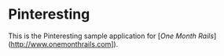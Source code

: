 # Pinteresting

This is the Pinteresting sample application for [*One Month Rails*] (http://www.onemonthrails.com]).